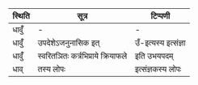 | स्थिति | सूत्र | टिप्पणी |
| ----- | ------- | ------ |
| धावुँ॑ | - | - |
| धावुँ॑ | उपदेशेऽजनुनासिक इत् | उँ-इत्यस्य इत्संज्ञा |
| धावुँ॑ | स्वरितञितः कर्त्रभिप्राये क्रियाफले | इति उभयपदम् |
| धाव् | तस्य लोपः | इत्संज्ञकस्य लोपः |
